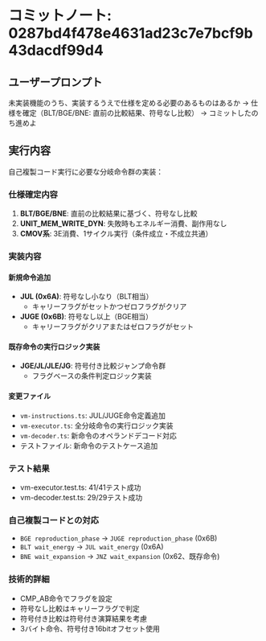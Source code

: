 # コミットノート: 0287bd4f478e4631ad23c7e7bcf9b43dacdf99d4

## ユーザープロンプト

未実装機能のうち、実装するうえで仕様を定める必要のあるものはあるか
→ 仕様を確定（BLT/BGE/BNE: 直前の比較結果、符号なし比較）
→ コミットしたのち進めよ

## 実行内容

自己複製コード実行に必要な分岐命令群の実装：

### 仕様確定内容

1. **BLT/BGE/BNE**: 直前の比較結果に基づく、符号なし比較
2. **UNIT_MEM_WRITE_DYN**: 失敗時もエネルギー消費、副作用なし
3. **CMOV系**: 3E消費、1サイクル実行（条件成立・不成立共通）

### 実装内容

#### 新規命令追加

- **JUL (0x6A)**: 符号なし小なり（BLT相当）
  - キャリーフラグがセットかつゼロフラグがクリア
- **JUGE (0x6B)**: 符号なし以上（BGE相当）
  - キャリーフラグがクリアまたはゼロフラグがセット

#### 既存命令の実行ロジック実装

- **JGE/JL/JLE/JG**: 符号付き比較ジャンプ命令群
  - フラグベースの条件判定ロジック実装

#### 変更ファイル

- `vm-instructions.ts`: JUL/JUGE命令定義追加
- `vm-executor.ts`: 全分岐命令の実行ロジック実装
- `vm-decoder.ts`: 新命令のオペランドデコード対応
- テストファイル: 新命令のテストケース追加

### テスト結果

- vm-executor.test.ts: 41/41テスト成功
- vm-decoder.test.ts: 29/29テスト成功

### 自己複製コードとの対応

- `BGE reproduction_phase` → `JUGE reproduction_phase` (0x6B)
- `BLT wait_energy` → `JUL wait_energy` (0x6A)
- `BNE wait_expansion` → `JNZ wait_expansion` (0x62、既存命令)

### 技術的詳細

- CMP_AB命令でフラグを設定
- 符号なし比較はキャリーフラグで判定
- 符号付き比較は符号付き演算結果を考慮
- 3バイト命令、符号付き16bitオフセット使用
